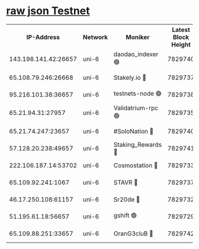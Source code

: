 [raw json Testnet](https://rpc-check.junot.stavr.tech/junot/rpc-junot-result.json)
=


<table><tr><th>IP-Address</th><th>Network</th><th>Moniker</th><th>Latest Block Height</th><th>Earliest Block Height</th><th>Catching Up</th><th>Tx Index</th><th>Voting Power</th><th>Scan Time</th></tr><tr><td>143.198.141.42:26657</td><td>uni-6</td><td>daodao_indexer 🟢</td><td>7829740</td><td>1</td><td>False</td><td>off</td><td>0</td><td>2024-02-09T11:23:10.703773210UTC</td></tr><tr><td>65.108.79.246:26668</td><td>uni-6</td><td>Stakely.io 🔴</td><td>7829737</td><td>1570872</td><td>False</td><td>on</td><td>1766821</td><td>2024-02-09T11:23:00.813576239UTC</td></tr><tr><td>95.216.101.38:36657</td><td>uni-6</td><td>testnets-node 🟢</td><td>7829738</td><td>1615130</td><td>False</td><td>on</td><td>0</td><td>2024-02-09T11:23:03.205161335UTC</td></tr><tr><td>65.21.94.31:27957</td><td>uni-6</td><td>Validatrium-rpc 🟢</td><td>7829735</td><td>2943363</td><td>False</td><td>on</td><td>0</td><td>2024-02-09T11:22:55.962098467UTC</td></tr><tr><td>65.21.74.247:23657</td><td>uni-6</td><td>#SoloNation 🔴</td><td>7829740</td><td>5208001</td><td>False</td><td>on</td><td>112</td><td>2024-02-09T11:23:09.795083233UTC</td></tr><tr><td>57.128.20.238:49657</td><td>uni-6</td><td>Staking_Rewards 🔴</td><td>7829741</td><td>6514618</td><td>False</td><td>on</td><td>1008</td><td>2024-02-09T11:23:10.989453035UTC</td></tr><tr><td>222.106.187.14:53702</td><td>uni-6</td><td>Cosmostation 🔴</td><td>7829733</td><td>7473037</td><td>False</td><td>on</td><td>109003</td><td>2024-02-09T11:22:53.599139155UTC</td></tr><tr><td>65.109.92.241:1067</td><td>uni-6</td><td>STAVR 🔴</td><td>7829737</td><td>7502372</td><td>False</td><td>on</td><td>6054</td><td>2024-02-09T11:23:00.404424512UTC</td></tr><tr><td>46.17.250.108:61157</td><td>uni-6</td><td>Sr20de 🔴</td><td>7829732</td><td>7533733</td><td>False</td><td>on</td><td>37</td><td>2024-02-09T11:22:48.063340293UTC</td></tr><tr><td>51.195.61.18:56657</td><td>uni-6</td><td>gshift 🟢</td><td>7829729</td><td>7691417</td><td>False</td><td>on</td><td>0</td><td>2024-02-09T11:22:41.695594608UTC</td></tr><tr><td>65.109.88.251:33657</td><td>uni-6</td><td>OranG3cluB 🔴</td><td>7829742</td><td>7784738</td><td>False</td><td>on</td><td>11</td><td>2024-02-09T11:23:15.429336828UTC</td></tr></table>
